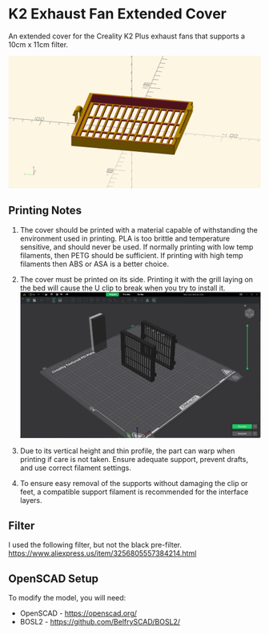 # K2 Exhaust Fan Extended Cover

An extended cover for the Creality K2 Plus exhaust fans that supports a 10cm x 11cm filter.

![exhaust cover model](Filter_Cover_Model.png)

## Printing Notes
1. The cover should be printed with a material capable of withstanding the environment used in printing. PLA is too brittle and temperature sensitive, and should never be used. If normally printing with low temp filaments, then PETG should be sufficient. If printing with high temp filaments then ABS or ASA is a better choice.

2. The cover must be printed on its side. Printing it with the grill laying on the bed will cause the U clip to break when you try to install it. ![exhaust cover orientation](Filter_Cover_Orientation.png)

3. Due to its vertical height and thin profile, the part can warp when printing if care is not taken. Ensure adequate support, prevent drafts, and use correct filament settings.

4. To ensure easy removal of the supports without damaging the clip or feet, a compatible support filament is recommended for the interface layers.

## Filter

I used the following filter, but not the black pre-filter.
https://www.aliexpress.us/item/3256805557384214.html

## OpenSCAD Setup

To modify the model, you will need:
* OpenSCAD - https://openscad.org/
* BOSL2 - https://github.com/BelfrySCAD/BOSL2/
